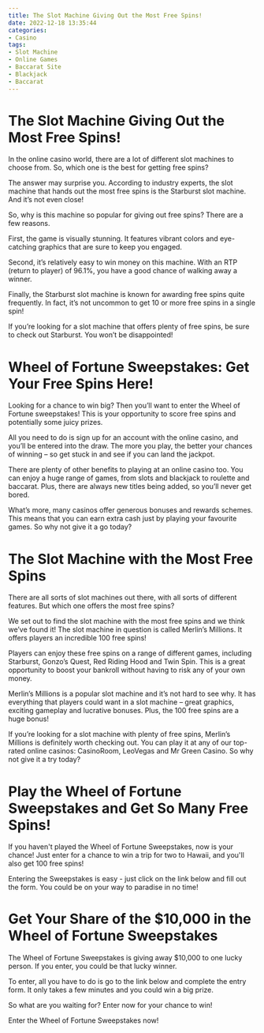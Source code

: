 ```yaml
---
title: The Slot Machine Giving Out the Most Free Spins!
date: 2022-12-18 13:35:44
categories:
- Casino
tags:
- Slot Machine
- Online Games
- Baccarat Site
- Blackjack
- Baccarat
---
```



#  The Slot Machine Giving Out the Most Free Spins!

In the online casino world, there are a lot of different slot machines to choose from. So, which one is the best for getting free spins?

The answer may surprise you. According to industry experts, the slot machine that hands out the most free spins is the Starburst slot machine. And it’s not even close!

So, why is this machine so popular for giving out free spins? There are a few reasons.

First, the game is visually stunning. It features vibrant colors and eye-catching graphics that are sure to keep you engaged.

Second, it’s relatively easy to win money on this machine. With an RTP (return to player) of 96.1%, you have a good chance of walking away a winner.

Finally, the Starburst slot machine is known for awarding free spins quite frequently. In fact, it’s not uncommon to get 10 or more free spins in a single spin!

If you’re looking for a slot machine that offers plenty of free spins, be sure to check out Starburst. You won’t be disappointed!

#  Wheel of Fortune Sweepstakes: Get Your Free Spins Here!

Looking for a chance to win big? Then you’ll want to enter the Wheel of Fortune sweepstakes! This is your opportunity to score free spins and potentially some juicy prizes.

All you need to do is sign up for an account with the online casino, and you’ll be entered into the draw. The more you play, the better your chances of winning – so get stuck in and see if you can land the jackpot.

There are plenty of other benefits to playing at an online casino too. You can enjoy a huge range of games, from slots and blackjack to roulette and baccarat. Plus, there are always new titles being added, so you’ll never get bored.

What’s more, many casinos offer generous bonuses and rewards schemes. This means that you can earn extra cash just by playing your favourite games. So why not give it a go today?

#  The Slot Machine with the Most Free Spins

There are all sorts of slot machines out there, with all sorts of different features. But which one offers the most free spins?

We set out to find the slot machine with the most free spins and we think we’ve found it! The slot machine in question is called Merlin’s Millions. It offers players an incredible 100 free spins!

Players can enjoy these free spins on a range of different games, including Starburst, Gonzo’s Quest, Red Riding Hood and Twin Spin. This is a great opportunity to boost your bankroll without having to risk any of your own money.

Merlin’s Millions is a popular slot machine and it’s not hard to see why. It has everything that players could want in a slot machine – great graphics, exciting gameplay and lucrative bonuses. Plus, the 100 free spins are a huge bonus!

If you’re looking for a slot machine with plenty of free spins, Merlin’s Millions is definitely worth checking out. You can play it at any of our top-rated online casinos: CasinoRoom, LeoVegas and Mr Green Casino. So why not give it a try today?

#  Play the Wheel of Fortune Sweepstakes and Get So Many Free Spins!

If you haven't played the Wheel of Fortune Sweepstakes, now is your chance! Just enter for a chance to win a trip for two to Hawaii, and you'll also get 100 free spins!

Entering the Sweepstakes is easy - just click on the link below and fill out the form. You could be on your way to paradise in no time!

#  Get Your Share of the $10,000 in the Wheel of Fortune Sweepstakes

The Wheel of Fortune Sweepstakes is giving away $10,000 to one lucky person. If you enter, you could be that lucky winner.

To enter, all you have to do is go to the link below and complete the entry form. It only takes a few minutes and you could win a big prize.

So what are you waiting for? Enter now for your chance to win!

Enter the Wheel of Fortune Sweepstakes now!